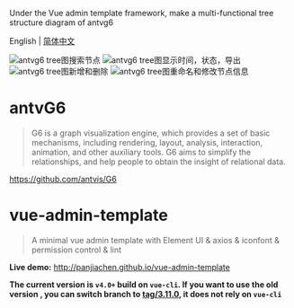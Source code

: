 Under the Vue admin template framework, make a multi-functional tree structure diagram of antvg6

English | [简体中文](./README-zh.md)

![antvg6 tree图搜索节点](https://img-blog.csdnimg.cn/84521bbee628410d87b072b16ebb9fff.gif)
![antvg6 tree图显示时间，状态，导出](https://img-blog.csdnimg.cn/4926ee3888fc4e259f6233b32b944574.gif)
![antvg6 tree图新增和删除](https://img-blog.csdnimg.cn/4e04a728f6f04ed49063f6e5c965b957.gif)
![antvg6 tree图重命名和修改节点信息](https://img-blog.csdnimg.cn/0d6bc58d9ec8433696c9360ffb6d6eca.gif)



# antvG6 

> G6 is a graph visualization engine, which provides a set of basic mechanisms, including rendering, layout, analysis, interaction, animation, and other auxiliary tools. G6 aims to simplify the relationships, and help people to obtain the insight of relational data.

https://github.com/antvis/G6

# vue-admin-template

> A minimal vue admin template with Element UI & axios & iconfont & permission control & lint

**Live demo:** http://panjiachen.github.io/vue-admin-template


**The current version is `v4.0+` build on `vue-cli`. If you want to use the old version , you can switch branch to [tag/3.11.0](https://github.com/PanJiaChen/vue-admin-template/tree/tag/3.11.0), it does not rely on `vue-cli`**

